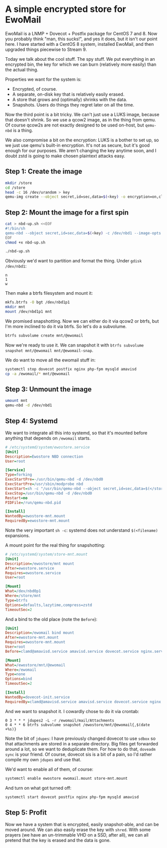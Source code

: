 A simple encrypted store for EwoMail
====================================

EwoMail is a LNMP + Dovecot + Postfix package for CentOS 7 and 8.  Now you probably think
"man, this sucks!", and yes it does, but it isn't our point here.  I have started with a
CentOS 8 system, installed EwoMail, and then upgraded things piecewise to Stream 9.

Today we talk about the cool stuff.  The spy stuff.  We put everything in an encrypted bin,
the key for which we can burn (relatively more easily) than the actual thing.

Properties we want for the system is:

* Encrypted, of course.
* A separate, on-disk key that is relatively easily erased.
* A store that grows and (optimally) shrinks with the data.
* Snapshots. Users do things they regret later on all the time.

Now the third point is a bit tricky.  We can't just use a LUKS image, because that
doesn't shrink.  So we use a qcow2 image, as in the thing from qemu.  Of course
qcow2s are not exactly designed to be used on-host, but `qemu-nbd` is a thing.

We also compromise a bit on the encryption:  LUKS is a bother to set up, so we just
use qemu's built-in encryption.  It's not as secure, but it's good enough for our
purposes.  We aren't changing the key anytime soon, and I doubt zstd is going to make
chosen plaintext attacks easy.

Step 1: Create the image
------------------------

```sh
mkdir /store
cd /store
head -c 16 /dev/urandom > key
qemu-img create --object secret,id=sec,data=$(<key) -o encryption=on,cluster_size=2M,preallocation=metadata,lazy_refcounts,encrypt.key-secret=sec -f qcow2 qcow2 40G
```

Step 2: Mount the image for a first spin
----------------------------------------

```sh
cat > nbd-up.sh <<EOF
#!/bin/sh
qemu-nbd --object secret,id=sec,data=$(<key) -c /dev/nbd1 --image-opts driver=qcow2,file.driver=file,file.filename=/store/qcow2,encrypt.format=aes,encrypt.key-secret=sec
EOF
chmod +x nbd-up.sh

./nbd-up.sh
```

Obviously we'd want to partition and format the thing. Under `gdisk /dev/nbd1`:

```
n
1
w
```

Then make a btrfs filesystem and mount it:

```sh
mkfs.btrfs -O bgt /dev/nbd1p1
mkdir mnt
mount /dev/nbd1p1 mnt
```

We promised snapshotting.  Now we can either do it via qcow2 or btrfs, but I'm more inclined to do it via btrfs.  So let's do a subvolume.

```sh
btrfs subvolume create mnt/@ewomail
```

Now we're ready to use it.  We can snapshot it with `btrfs subvolume snapshot mnt/@ewomail mnt/@ewomail-snap`.

We do want to move all the ewomail stuff in:

```sh
systemctl stop dovecot postfix nginx php-fpm mysqld amavisd
cp -a /ewomail/* mnt/@ewomail
```

Step 3: Unmount the image
-------------------------

```sh
umount mnt
qemu-nbd -d /dev/nbd1
```

Step 4: Systemd
----------------

We want to integrate all this into systemd, so that it's mounted before anything that depends on `/ewomail` starts.

```ini
# /etc/systemd/system/ewostore.service
[Unit]
Description=Ewostore NBD connection
User=root

[Service]
Type=forking
ExecStartPre=-/usr/bin/qemu-nbd -d /dev/nbd0
ExecStartPre=/usr/sbin/modprobe nbd
ExecStart=sh -c "/usr/bin/qemu-nbd --object secret,id=sec,data=$(</store/key) -c /dev/nbd0 --image-opts driver=qcow2,file.driver=file,file.filename=/store/qcow2,encrypt.format=aes,encrypt.key-secret=sec --pid-file=/run/qemu-nbd.pid"
ExecStop=/usr/bin/qemu-nbd -d /dev/nbd0
Restart=no
PIDFile=/run/qemu-nbd.pid

[Install]
WantedBy=ewostore-mnt.mount
RequiredBy=ewostore-mnt.mount
```

Note the very important `sh -c`: systemd does not understand `$(<filename)` expansions.

A mount point for the real thing for snapshotting:

```ini
# /etc/systemd/system/store-mnt.mount
[Unit]
Description=/ewostore/mnt mount
After=ewostore.service
Requires=ewostore.service
User=root

[Mount]
What=/dev/nbd0p1
Where=/store/mnt
Type=btrfs
Options=defaults,lazytime,compress=zstd
TimeoutSec=2
```

And a bind to the old place (note the `Before`):

```ini
[Unit]
Description=/ewomail bind mount
After=ewostore-mnt.mount
Requires=ewostore-mnt.mount
User=root
Before=clamd@amavisd.service amavisd.service dovecot.service nginx.service postfix.service mysqld.service php-fpm.service php-fpm83.service

[Mount]
What=/ewostore/mnt/@ewomail
Where=/ewomail
Type=none
Options=bind
TimeoutSec=2

[Install]
WantedBy=dovecot-init.service
RequiredBy=clamd@amavisd.service amavisd.service dovecot.service nginx.service postfix.service mysqld.service php-fpm.service php-fpm83.service
```

And we want to snapshot it. I cowardly chose to do it via crontab:

```crontab
0 3 * * * jdupes2 -L -r /ewomail/mail/Attachments
0 4 * * 6 btrfs subvolume snapshot /ewostore/mnt/@ewomail{,$(date +%s)}
```

Note the bit of `jdupes`: I have previously changed dovecot to use `sdbox` so that attachments are stored in a separate directory. Big files get forwarded around a lot, so we want to deduplicate them. For how to do that, `doveadm sync` is your friend. Of course, dovecot sis is a bit of a pain, so I'd rather compile my own `jdupes` and use that.

We'd want to enable all of them, of course:

```sh
systemctl enable ewostore ewomail.mount store-mnt.mount
```

And turn on what got turned off:

```sh
systemctl start dovecot postfix nginx php-fpm mysqld amavisd
```

Step 5: Profit
---------------

Now we have a system that is encrypted, easily snapshot-able, and can be moved around. We can also easily erase the key with `shred`. With some prayers (we have an un-trimmable VHD on a SSD, after all), we can all pretend that the key is erased and the data is gone.
